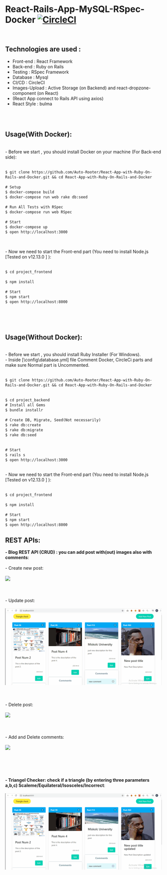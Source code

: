 # React-Rails-App-MySQL-RSpec-Docker [![CircleCI](https://circleci.com/gh/Auto-Rooter/React-App-with-Ruby-On-Rails-and-Docker/tree/master.svg?style=svg)](https://circleci.com/gh/Auto-Rooter/React-App-with-Ruby-On-Rails-and-Docker/tree/master)
<br>

## Technologies are used :
  - Front-end : React Framework
  - Back-end : Ruby on Rails
  - Testing : RSpec Framework
  - Database : Mysql
  - CI/CD : CircleCI
  - Images-Upload : Active Storage (on Backend) and react-dropzone-component (on React)
  - (React App connect to Rails API using axios)
  - React Style : bulma

<br><br>

## Usage(With Docker):
<br>
- Before we start , you should install Docker on your machine (For Back-end side):
<br><br>

```shell
$ git clone https://github.com/Auto-Rooter/React-App-with-Ruby-On-Rails-and-Docker.git && cd React-App-with-Ruby-On-Rails-and-Docker

# Setup
$ docker-compose build
$ docker-compose run web rake db:seed

# Run All Tests with RSpec
$ docker-compose run web RSpec

# Start
$ docker-compose up 
$ open http://localhost:3000


```
<br>
- Now we need to start the Front-end part (You need to install Node.js [Tested on v12.13.0 ] ):
<br><br>

```shell
$ cd project_frontend

$ npm install

# Start
$ npm start
$ open http://localhost:8000

```
<br><br><br>

## Usage(Without Docker):
<br>
- Before we start , you should install Ruby Installer  (For Windows).<br>
- Inside [\config\database.yml] file Comment Docker, CircleCi parts and make sure Normal part is Uncommented.
<br><br>

```shell
$ git clone https://github.com/Auto-Rooter/React-App-with-Ruby-On-Rails-and-Docker.git && cd React-App-with-Ruby-On-Rails-and-Docker


$ cd project_backend
# Install all Gems
$ bundle installr

# Create DB, Migrate, Seed(Not necessarily) 
$ rake db:create
$ rake db:migrate
$ rake db:seed


# Start
$ rails s
$ open http://localhost:3000

```
<br>
- Now we need to start the Front-end part (You need to install Node.js [Tested on v12.13.0 ] ):
<br><br>

```shell
$ cd project_frontend

$ npm install

# Start
$ npm start
$ open http://localhost:8000

```


## REST APIs:
   **- Blog REST API (CRUD) : you can add post with(out) images also with comments**:<br>
    <br>
    - Create new post:<br>
    <br>
        ![](imgs/create.gif)
    <br>
    <br>
    <br>
    <br>
    - Update post:<br>
    <br>
        ![](imgs/update.gif)
    <br>
    <br>
    <br>
    <br>
    - Delete post:<br>
    <br>
        ![](imgs/delete.gif)
    <br>
    <br>
    <br>
    <br>
    - Add and Delete comments:<br><br>
        ![](imgs/comments.gif)
    <br>
    <br>
    <br>
    <br>
    <br>
    <br>
  **- Triangel Checker: check if a triangle (by entering three parameters a,b,c) Scaleme/Equilateral/Isosceles/Incorrect**:<br>
  <br>
        ![](imgs/triangle.gif)
    <br>
    <br>